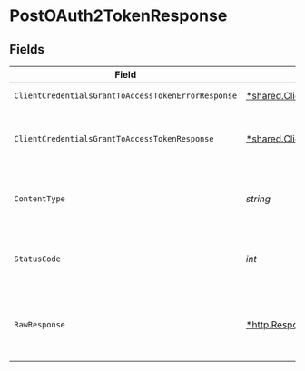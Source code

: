 # PostOAuth2TokenResponse


## Fields

| Field                                                                                                                               | Type                                                                                                                                | Required                                                                                                                            | Description                                                                                                                         |
| ----------------------------------------------------------------------------------------------------------------------------------- | ----------------------------------------------------------------------------------------------------------------------------------- | ----------------------------------------------------------------------------------------------------------------------------------- | ----------------------------------------------------------------------------------------------------------------------------------- |
| `ClientCredentialsGrantToAccessTokenErrorResponse`                                                                                  | [*shared.ClientCredentialsGrantToAccessTokenErrorResponse](../../models/shared/clientcredentialsgranttoaccesstokenerrorresponse.md) | :heavy_minus_sign:                                                                                                                  | Failure create token                                                                                                                |
| `ClientCredentialsGrantToAccessTokenResponse`                                                                                       | [*shared.ClientCredentialsGrantToAccessTokenResponse](../../models/shared/clientcredentialsgranttoaccesstokenresponse.md)           | :heavy_minus_sign:                                                                                                                  | Successfully exchanged the code to create a token                                                                                   |
| `ContentType`                                                                                                                       | *string*                                                                                                                            | :heavy_check_mark:                                                                                                                  | HTTP response content type for this operation                                                                                       |
| `StatusCode`                                                                                                                        | *int*                                                                                                                               | :heavy_check_mark:                                                                                                                  | HTTP response status code for this operation                                                                                        |
| `RawResponse`                                                                                                                       | [*http.Response](https://pkg.go.dev/net/http#Response)                                                                              | :heavy_minus_sign:                                                                                                                  | Raw HTTP response; suitable for custom response parsing                                                                             |